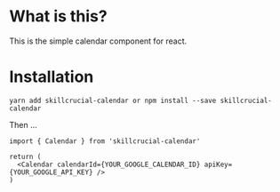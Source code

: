 # What is this?

This is the simple calendar component for react.

# Installation

`yarn add skillcrucial-calendar or npm install --save skillcrucial-calendar`

Then ...

```
import { Calendar } from 'skillcrucial-calendar'

return (
  <Calendar calendarId={YOUR_GOOGLE_CALENDAR_ID} apiKey={YOUR_GOOGLE_API_KEY} />
)
```

